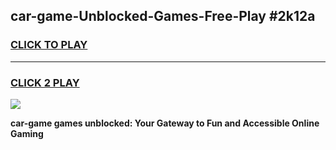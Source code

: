
## car-game-Unblocked-Games-Free-Play #2k12a
<h3>
<a href="https://us.freeplayer.one?title=car-game&ref=9M">CLICK TO PLAY</a></h3>
<hr>

<h3>
<a href="https://us.freeplayer.one?title=car-game&ref=9M">CLICK 2 PLAY</a>
  
</h3>

<a href="https://us.freeplayer.one?title=car-game&ref=9M"><img src="https://clearcache.store/games.png"></a>


**car-game games unblocked: Your Gateway to Fun and Accessible Online Gaming**
